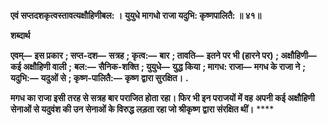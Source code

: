 **एवं सप्तदशकृत्वस्तावत्यक्षौहिणीबल: ।** **युयुधे मागधो राजा यदुभि: कृष्णपालितै: ॥ ४१॥** 

**शब्दार्थ** 

**एवम्—** **इस प्रकार** **; सप्त-दश—** **सत्रह** **; कृत्व:—** **बार** **; तावति—** **इतने पर भी (हारने पर)** **; अक्षौहिणी—** **कई अक्षौहिणी वाली** **;** **बल:—** **सैनिक-शक्ति** **; युयुधे—** **युद्ध किया** **; मागध: राजा—** **मगध के राजा ने** **; यदुभि:—** **यदुओं से** **; कृष्ण-पालितै:—** **कृष्ण** **द्वारा सुरक्षित।** **.** 

**मगध का राजा इसी तरह से सत्रह बार पराजित होता रहा। फिर भी इन पराजयों में वह** **अपनी कई अक्षौहिणी सेनाओं से यदुवंश की उन सेनाओं के विरुद्ध लड़ता रहा जो श्रीकृष्ण** **द्वारा संरक्षित थीं।** **** 